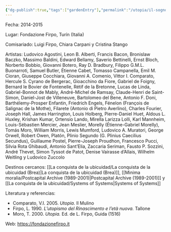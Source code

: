 ```yaml
---
{"dg-publish":true,"tags":["gardenEntry"],"permalink":"/utopia/il-sogno-dell-utopia/","dgPassFrontmatter":true,"created":"2025-03-18T11:49:21.000+01:00","updated":"2025-05-12T15:37:24.451+02:00"}
---
```


Fecha: 2014-2015

Lugar: Fondazione Firpo, Turín (Italia)

Comisariado: Luigi Firpo, Chiara Carpani y Cristina Stango

Artistas: Ludovico Agostini, Leon B. Alberti, Francis Bacon, Bronislaw Baczko, Massimo Baldini, Edward Bellamy, Saverio Bettinelli, Ernst Bloch, Norberto Bobbio, Giovanni Botero, Ray D. Bradbury, Filippo G.M.L. Buonarroti, Samuel Butler, Étienne Cabet, Tomasso Campanella, Emil M. Cioran, Giuseppe Cocchiara, Giovanni A. Comenio, Vittor I. Comparato, Hercule S. Cyrano de Bergerac, Gioacchino da Fiore, Gabriel de Foigny, Bernard le Bovier de Fontenelle, Rétif de la Bretonne, Lucas de Linda, Gabriel-Bonnot de Mably, André-Michel de Ramsay, Claude-Henri de Saint-Simon, Daniel-Jost de Villeneuve, Bartolomeo del Bene, Antonio F. Doni, Barthélemy-Prosper Enfantin, Friedrich Engels, Fénelon (François de Salignac de la Mothe), Filarete (Antonio di Pietro Averlino), Charles Fourier, Joseph Hall, James Harrington, Louis Holberg, Pierre-Daniel Huet, Aldous L. Huxley, Krishan Kumar, Ortensio Lando, Mirella Larizza Lolli, Karl Mannheim, Louis-Sébastien Mercier, Jean Meslier, Morelly (Étienne-Gabriel Morelly), Tomás Moro, William Morris, Lewis Mumford, Ludovico A. Muratori, George Orwell, Robert Owen, Platón, Plinio Segundo (G. Plinius Caecilius Secundus), Guillaume Postel, Pierre-Joseph Proudhon, Francesco Pucci, Silvia Rota Ghibaudi, Antonio Sant’Elia, Zaccaria Seriman, Fausto P. Sozzini, André Thevet, Simon Tyssot de Patot, Denise Vairasse d’Allais, Wilhelm Weitling y Ludovico Zuccolo

Destinos cercanos: [[La conquista de la ubicuidad/La conquista de la ubicuidad (Brea)\|La conquista de la ubicuidad (Brea)]], [[Minima moralia/Postcapital Archive (1989-2001)\|Postcapital Archive (1989-2001)]] y [[La conquista de la ubicuidad/Systems of Systems\|Systems of Systems]]

Literatura y referencias:
- Comparato, V.I. 2005. _Utopia._ Il Mulino  
- Firpo, L. 1990. _L’utopismo del Rinascimento e l’età nuova._ Tallone  
- Moro, T. 2000. _Utopia._ Ed. de L. Firpo, Guida (1516)

Web: https://fondazionefirpo.it